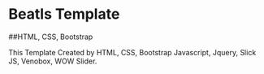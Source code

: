 # Beatls Template
##HTML, CSS, Bootstrap

This Template Created by HTML, CSS, Bootstrap Javascript, Jquery, Slick JS, Venobox, WOW Slider.
